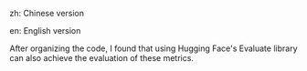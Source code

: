 zh: Chinese version

en: English version

After organizing the code, I found that using Hugging Face's Evaluate library can also achieve the evaluation of these metrics.
